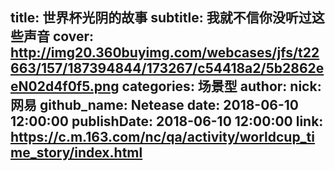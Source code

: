 title: 世界杯光阴的故事
subtitle: 我就不信你没听过这些声音
cover: http://img20.360buyimg.com/webcases/jfs/t22663/157/187394844/173267/c54418a2/5b2862eeN02d4f0f5.png
categories: 场景型
author:
  nick: 网易
  github_name: Netease
date: 2018-06-10 12:00:00
publishDate: 2018-06-10 12:00:00
link: https://c.m.163.com/nc/qa/activity/worldcup_time_story/index.html
---